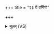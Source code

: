 +++
title = "२३ ये वर्मिणो"

+++
<details><summary>मूलम् (VS)</summary>

ये व॒र्मिणो॒ येऽव॒र्माणो॑ अ॒मित्रा॒ ये च॑ व॒र्मिणः॑।  
सर्वां॒स्ताँ अ॑र्बुदे ह॒ताञ्छ्वानो॑ऽदन्तु॒ भूम्या॑म् ॥
</details>